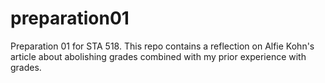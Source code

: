 # preparation01
Preparation 01 for STA 518. This repo contains a reflection on Alfie Kohn's article about abolishing grades combined with my prior experience with grades.
